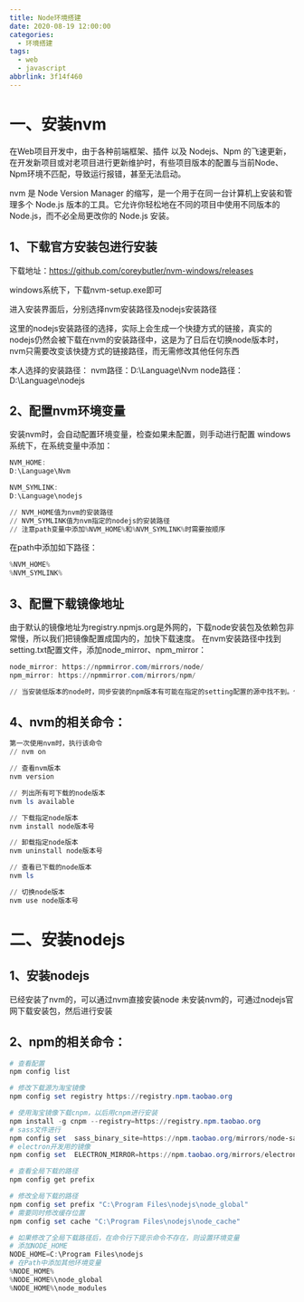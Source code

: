 ```yaml
---
title: Node环境搭建
date: 2020-08-19 12:00:00
categories:
  - 环境搭建
tags:
  - web
  - javascript
abbrlink: 3f14f460
---
```

# 一、安装nvm
在Web项目开发中，由于各种前端框架、插件 以及 Nodejs、Npm 的飞速更新，在开发新项目或对老项目进行更新维护时，有些项目版本的配置与当前Node、Npm环境不匹配，导致运行报错，甚至无法启动。

nvm 是 Node Version Manager 的缩写，是一个用于在同一台计算机上安装和管理多个 Node.js 版本的工具。它允许你轻松地在不同的项目中使用不同版本的 Node.js，而不必全局更改你的 Node.js 安装。

## 1、下载官方安装包进行安装
下载地址：https://github.com/coreybutler/nvm-windows/releases

windows系统下，下载nvm-setup.exe即可

进入安装界面后，分别选择nvm安装路径及nodejs安装路径

这里的nodejs安装路径的选择，实际上会生成一个快捷方式的链接，真实的nodejs仍然会被下载在nvm的安装路径中，这是为了日后在切换node版本时，nvm只需要改变该快捷方式的链接路径，而无需修改其他任何东西

本人选择的安装路径：
nvm路径：D:\Language\Nvm
node路径：D:\Language\nodejs

## 2、配置nvm环境变量
安装nvm时，会自动配置环境变量，检查如果未配置，则手动进行配置
windows系统下，在系统变量中添加：

```powershell
NVM_HOME:
D:\Language\Nvm

NVM_SYMLINK:
D:\Language\nodejs

// NVM_HOME值为nvm的安装路径
// NVM_SYMLINK值为nvm指定的nodejs的安装路径
// 注意path变量中添加%NVM_HOME%和%NVM_SYMLINK%时需要按顺序
```

在path中添加如下路径：

```powershell
%NVM_HOME%
%NVM_SYMLINK%
```

## 3、配置下载镜像地址
由于默认的镜像地址为registry.npmjs.org是外网的，下载node安装包及依赖包非常慢，所以我们把镜像配置成国内的，加快下载速度。
在nvm安装路径中找到setting.txt配置文件，添加node_mirror、npm_mirror：

```powershell
node_mirror: https://npmmirror.com/mirrors/node/
npm_mirror: https://npmmirror.com/mirrors/npm/

// 当安装低版本的node时，同步安装的npm版本有可能在指定的setting配置的源中找不到。例如我当前配置的npm下载镜像是淘宝镜像。当我下载8.0.0指定的低版本node时，npm下载失败。此时，必须去掉setting里配置的镜像，让它去默认的源下载
```

## 4、nvm的相关命令：

```powershell
第一次使用nvm时，执行该命令
// nvm on

// 查看nvm版本
nvm version

// 列出所有可下载的node版本
nvm ls available

// 下载指定node版本
nvm install node版本号

// 卸载指定node版本
nvm uninstall node版本号

// 查看已下载的node版本
nvm ls

// 切换node版本
nvm use node版本号
```
# 二、安装nodejs
## 1、安装nodejs
已经安装了nvm的，可以通过nvm直接安装node
未安装nvm的，可通过nodejs官网下载安装包，然后进行安装

## 2、npm的相关命令：

```powershell
# 查看配置
npm config list

# 修改下载源为淘宝镜像
npm config set registry https://registry.npm.taobao.org

# 使用淘宝镜像下载cnpm，以后用cnpm进行安装
npm install -g cnpm --registry=https://registry.npm.taobao.org
# sass文件进行
npm config set  sass_binary_site=https://npm.taobao.org/mirrors/node-sass
# electron开发用的镜像
npm config set  ELECTRON_MIRROR=https://npm.taobao.org/mirrors/electron

# 查看全局下载的路径
npm config get prefix

# 修改全局下载的路径
npm config set prefix "C:\Program Files\nodejs\node_global"
# 需要同时修改缓存位置
npm config set cache "C:\Program Files\nodejs\node_cache"

# 如果修改了全局下载路径后，在命令行下提示命令不存在，则设置环境变量
# 添加NODE_HOME
NODE_HOME=C:\Program Files\nodejs
# 在Path中添加其他环境变量
%NODE_HOME%
%NODE_HOME%\node_global
%NODE_HOME%\node_modules
```